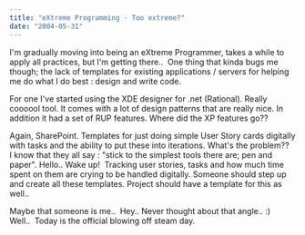 ```yaml
---
title: "eXtreme Programming - Too extreme?"
date: "2004-05-31"
---
```


I'm gradually moving into being an eXtreme Programmer, takes a while to apply all practices, but I'm getting there..  One thing that kinda bugs me though; the lack of templates for existing applications / servers for helping me do what I do best : design and write code.

For one I've started using the XDE designer for .net (Rational). Really coooool tool. It comes with a lot of design patterns that are really nice. In addition it had a set of RUP features. Where did the XP features go??

Again, SharePoint. Templates for just doing simple User Story cards digitally with tasks and the ability to put these into iterations. What's the problem??   I know that they all say : "stick to the simplest tools there are; pen and paper". Hello.. Wake up!  Tracking user stories, tasks and how much time spent on them are crying to be handled digitally. Someone should step up and create all these templates. Project should have a template for this as well..

Maybe that someone is me..  Hey.. Never thought about that angle.. :)  Well..  Today is the official blowing off steam day.
